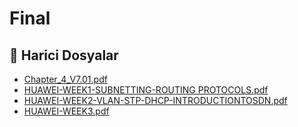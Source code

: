 # Final


<!--Index-->

## 🔗 Harici Dosyalar

- [Chapter_4_V7.01.pdf](./Chapter_4_V7.01.pdf)
- [HUAWEI-WEEK1-SUBNETTING-ROUTING PROTOCOLS.pdf](./HUAWEI-WEEK1-SUBNETTING-ROUTING%20PROTOCOLS.pdf)
- [HUAWEI-WEEK2-VLAN-STP-DHCP-INTRODUCTIONTOSDN.pdf](./HUAWEI-WEEK2-VLAN-STP-DHCP-INTRODUCTIONTOSDN.pdf)
- [HUAWEI-WEEK3.pdf](./HUAWEI-WEEK3.pdf)


<!--Index-->

